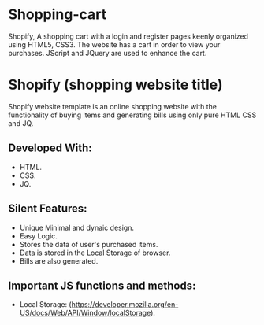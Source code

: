 # Shopping-cart

Shopify, A shopping cart with a login and register pages keenly organized using HTML5, CSS3. The website has a cart in order to view your purchases. JScript and JQuery are used to enhance the cart.

# Shopify (shopping website title)

Shopify website template is an online shopping website with the functionality of buying items and generating bills using only pure HTML CSS and JQ.

## Developed With:

* HTML.
* CSS.
* JQ.

## Silent Features:

* Unique Minimal and dynaic design.
* Easy Logic.
* Stores the data of user's purchased items.
* Data is stored in the Local Storage of browser.
* Bills are also generated.

## Important JS functions and methods:

* Local Storage: (https://developer.mozilla.org/en-US/docs/Web/API/Window/localStorage).

